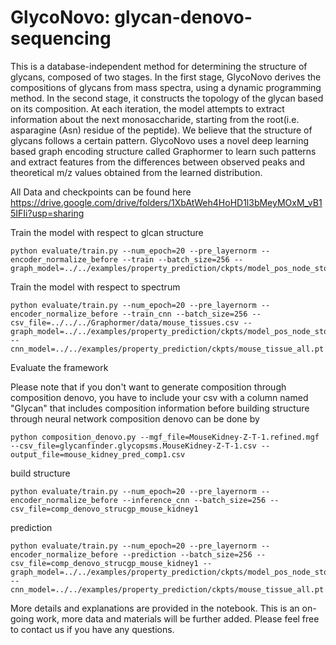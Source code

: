 # GlycoNovo: glycan-denovo-sequencing

This is a database-independent method for determining the structure of glycans, composed of two stages. In the first stage, GlycoNovo derives the compositions of glycans from mass spectra, using a dynamic programming method. In the second stage, it constructs the topology of the glycan based on its composition. At each iteration, the model attempts to extract information about the next monosaccharide, starting from the root(i.e. asparagine (Asn) residue of the peptide). We believe that the structure of glycans follows a certain pattern. GlycoNovo uses a novel deep learning based graph encoding structure called Graphormer to learn such patterns and extract features from the differences between observed peaks and theoretical m/z values obtained from the learned distribution.

All Data and checkpoints can be found here https://drive.google.com/drive/folders/1XbAtWeh4HoHD1l3bMeyMOxM_vB15IFIi?usp=sharing

Train the model with respect to glcan structure
```
python evaluate/train.py --num_epoch=20 --pre_layernorm --encoder_normalize_before --train --batch_size=256 --graph_model=../../examples/property_prediction/ckpts/model_pos_node_stop.pt
```


Train the model with respect to spectrum
```
python evaluate/train.py --num_epoch=20 --pre_layernorm --encoder_normalize_before --train_cnn --batch_size=256 --csv_file=../../../Graphormer/data/mouse_tissues.csv --graph_model=../../examples/property_prediction/ckpts/model_pos_node_stop.pt --cnn_model=../../examples/property_prediction/ckpts/mouse_tissue_all.pt
```


Evaluate the framework

Please note that if you don't want to generate composition through composition denovo, you have to include your csv with a column named "Glycan" that includes composition information before building structure through neural network
composition denovo can be done by
```
python composition_denovo.py --mgf_file=MouseKidney-Z-T-1.refined.mgf --csv_file=glycanfinder.glycopsms.MouseKidney-Z-T-1.csv --output_file=mouse_kidney_pred_comp1.csv

```
build structure
```
python evaluate/train.py --num_epoch=20 --pre_layernorm --encoder_normalize_before --inference_cnn --batch_size=256 --csv_file=comp_denovo_strucgp_mouse_kidney1
```
prediction
```
python evaluate/train.py --num_epoch=20 --pre_layernorm --encoder_normalize_before --prediction --batch_size=256 --csv_file=comp_denovo_strucgp_mouse_kidney1 --graph_model=../../examples/property_prediction/ckpts/model_pos_node_stop.pt --cnn_model=../../examples/property_prediction/ckpts/mouse_tissue_all.pt
```
More details and explanations are provided in the notebook. This is an on-going work, more data and materials will be further added. Please feel free to contact us if you have any questions.
